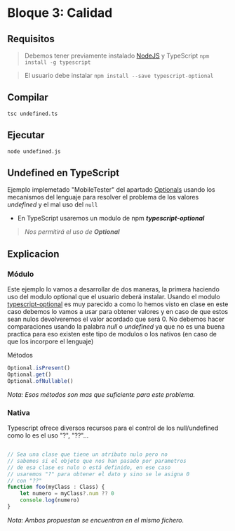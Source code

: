# Bloque 3: Calidad


## Requisitos
> Debemos tener previamente instalado [NodeJS](https://nodejs.org/en/) y TypeScript `npm install -g typescript`

> El usuario debe instalar `npm install --save typescript-optional`

## Compilar
`tsc undefined.ts`

## Ejecutar
`node undefined.js`


## Undefined en TypeScript
Ejemplo implemetado "MobileTester" del apartado [Optionals](http://dodero.github.io/iiss/iiss-err/#optionals)
usando los mecanismos del lenguaje para resolver el problema de los valores *undefined* 
y el mal uso del `null`
- En TypeScript usaremos un modulo de npm ***typescript-optional***
> *Nos permitirá el uso de ***Optional<T>****

## Explicacion


### Módulo
Este ejemplo lo vamos a desarrollar de dos maneras, la primera haciendo uso del modulo optional que el usuario deberá 
instalar.
Usando el modulo [typescript-optional](https://www.npmjs.com/package/typescript-optional) es muy parecido a como lo hemos visto en clase 
en este caso debemos lo vamos a usar para obtener valores y en caso de que estos sean nulos devolveremos el valor acordado que será 0. No debemos hacer comparaciones usando la palabra *null* o *undefined* ya que no es una buena practica para eso existen este tipo de modulos o los nativos (en caso de que los incorpore el lenguaje)

Métodos

```TYPESCRIPT
Optional.isPresent()
Optional.get()
Optional.ofNullable()
```
*Nota: Esos métodos son mas que suficiente para este problema.*


### Nativa
Typescript ofrece diversos recursos para el control de los null/undefined como lo es el uso "?", "??"...

```TYPESCRIPT

// Sea una clase que tiene un atributo nulo pero no 
// sabemos si el objeto que nos han pasado por parametros
// de esa clase es nulo o está definido, en ese caso 
// usaremos "?" para obtener el dato y sino se le asigna 0
// con "??"
function foo(myClass : Class) {
    let numero = myClass?.num ?? 0
    console.log(numero)
}
```
*Nota: Ambas propuestan se encuentran en el mismo fichero.*